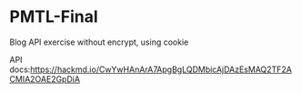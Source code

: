 # PMTL-Final
Blog API exercise without encrypt, using cookie

API docs:https://hackmd.io/CwYwHAnArA7ApgBgLQDMbicAjDAzEsMAQ2TF2ACMIA2OAE2GpDiA
